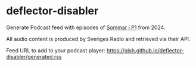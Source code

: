 # deflector-disabler

Generate Podcast feed with episodes of [Sommar i P1](https://sverigesradio.se/sommarip1) from 2024.

All audio content is produced by Sveriges Radio and retrieved via their API.

Feed URL to add to your podcast player: https://gish.github.io/deflector-disabler/generated.rss
